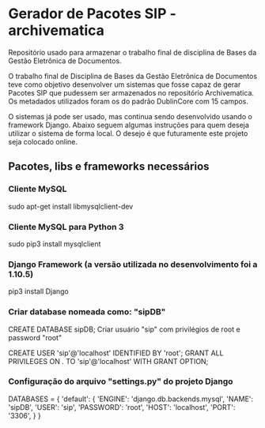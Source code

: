 # Gerador de Pacotes SIP - archivematica
Repositório usado para armazenar o trabalho final de disciplina de Bases da Gestão Eletrônica de Documentos.

O trabalho final de Disciplina de Bases da Gestão Eletrônica de Documentos teve como objetivo desenvolver um sistemas que fosse capaz de gerar Pacotes SIP que pudessem ser armazenados no repositório Archivematica. Os metadados utilizados foram os do padrão DublinCore com 15 campos.

O sistemas já pode ser usado, mas continua sendo desenvolvido usando o framework Django. Abaixo seguem algumas instruções para quem deseja utilizar o sistema de forma local. O desejo é que futuramente este projeto seja colocado online.

## Pacotes, libs e frameworks necessários

### Cliente MySQL
sudo apt-get install libmysqlclient-dev

### Cliente MySQL para Python 3
sudo pip3 install mysqlclient

### Django Framework (a versão utilizada no desenvolvimento foi a 1.10.5)
pip3 install Django

### Criar database nomeada como: "sipDB"

CREATE DATABASE sipDB;
Criar usuário "sip" com privilégios de root e password "root"

CREATE USER 'sip'@'localhost' IDENTIFIED BY 'root';
GRANT ALL PRIVILEGES ON *.* TO 'sip'@'localhost' WITH GRANT OPTION;

### Configuração do arquivo "settings.py" do projeto Django

DATABASES = {
    'default': {
        'ENGINE': 'django.db.backends.mysql',
        'NAME': 'sipDB',
        'USER': 'sip',
        'PASSWORD': 'root',
        'HOST': 'localhost',
        'PORT': '3306',
    }
}



